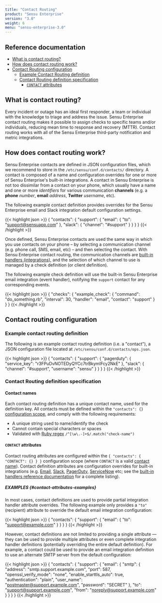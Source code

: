 ```yaml
---
title: "Contact Routing"
product: "Sensu Enterprise"
version: "3.0"
weight: 6
menu: "sensu-enterprise-3.0"
---
```


## Reference documentation

- [What is contact routing?](#what-is-contact-routing)
- [How does contact routing work?](#how-does-contact-routing-work)
- [Contact Routing configuration](#contact-routing-configuration)
  - [Example Contact Routing definition](#example-contact-routing-definition)
  - [Contact Routing definition specification](#contact-routing-definition-specification)
    - [`CONTACT` attributes](#contact-attributes)

## What is contact routing?

Every incident or outage has an ideal first responder, a team or individual with
the knowledge to triage and address the issue. Sensu Enterprise contact routing
makes it possible to assign checks to specific teams and/or individuals,
reducing mean time to response and recovery (MTTR). Contact routing works with
all of the Sensu Enterprise third-party notification and metric integrations.

## How does contact routing work?

Sensu Enterprise contacts are defined in JSON configuration files, which we
recommend to store in the `/etc/sensu/conf.d/contacts/` directory. A contact is
composed of a name and configuration overrides for one or more of Sensu
Enterprise's built-in integrations. A contact in Sensu Enterprise is not too
dissimilar from a contact on your phone, which usually have a name and one or
more _identifiers_ for various communication **channels** (e.g. a **phone**
_number_, **email** _address_, **Twitter** _username_, etc).

The following example contact definition provides overrides for the Sensu
Enterprise email and Slack integration default configuration settings.

{{< highlight json >}}
{
  "contacts": {
    "support": {
      "email": {
        "to": "support@sensuapp.com"
      },
      "slack": {
        "channel": "#support"
      }
    }
  }
}
{{< /highlight >}}

Once defined, Sensu Enterprise contacts are used the same way in which you use
contacts on your phone &ndash; by selecting a communication channel (e.g.
phone call, SMS, email, etc) &ndash; and then selecting the contact. With
Sensu Enterprise contact routing, the communication channels are [built-in
handlers (integrations)][1], and the selection of which channel to use is
managed by a check definition (or client definition).

The following example check definition will use the built-in Sensu Enterprise
email integration (event handler), notifying the `support` contact for any
corresponding events.

{{< highlight json >}}
{
  "checks": {
    "example_check": {
      "command": "do_something.rb",
      "interval": 30,
      "handler": "email",
      "contact": "support"
    }
  }
}
{{< /highlight >}}

## Contact routing configuration

### Example contact routing definition

The following is an example contact routing definition (i.e. a "contact"), a
JSON configuration file located at `/etc/sensu/conf.d/contacts/ops.json`.

{{< highlight json >}}
{
  "contacts": {
    "support": {
      "pagerduty": {
        "service_key": "r3FPuDvNOTEDyQYCc7trBkymIFcy2NkE"
      },
      "slack": {
        "channel": "#support",
        "username": "sensu"
      }
    }
  }
}
{{< /highlight >}}

### Contact Routing definition specification

#### Contact names

Each contact routing definition has a unique contact name, used for the
definition key. All contacts must be defined within the `"contacts": {}`
[configuration scope][2], and comply with the following requirements:

- A unique string used to name/identify the check
- Cannot contain special characters or spaces
- Validated with [Ruby regex][3] `/^[\w\.-]+$/.match("check-name")`

#### `CONTACT` attributes

Contact routing attributes are configured within the `{ "contacts": { "CONTACT":
{} } }` configuration scope (where `CONTACT` is a valid [contact name][3]).
Contact definition attributes are configuration overrides for built-in
integrations (e.g. [Email][4], [Slack][5], [PagerDuty][6], [ServiceNow][7] etc;
see the [built-in handlers reference documentation][1] for a complete listing).

##### EXAMPLES {#contact-attributes-examples}

In most cases, contact definitions are used to provide partial integration
handler attribute overrides. The following example only provides a `"to"`
(recipient) attribute to override the default email integration configuration:

{{< highlight json >}}
{
  "contacts": {
    "support": {
      "email": {
        "to": "support@example.com"
      }
    }
  }
}
{{< /highlight >}}

However, contact definitions are not limited to providing a single attribute
&mdash; they can be used to provide multiple attributes or even complete
integration handler definitions (potentially overriding the entire default
definition). For example, a contact could be used to provide an email
integration definition to use an alternate SMTP server from the default
configuration:

{{< highlight json >}}
{
  "contacts": {
    "support": {
      "email": {
        "smtp": {
          "address": "smtp.support.example.com",
          "port": 587,
          "openssl_verify_mode": "none",
          "enable_starttls_auto": true,
          "authentication": "plain",
          "user_name": "postmaster@support.example.com",
          "password": "SECRET"
        },
        "to": "support@support.example.com",
        "from": "noreply@support.example.com"
      }
    }
  }
}
{{< /highlight >}}

[?]:  #
[1]:  ../built-in-handlers
[2]:  /sensu-core/1.2/reference/configuration#configuration-scopes
[3]:  #contact-names
[4]:  ../integrations/email
[5]:  ../integrations/slack
[6]:  ../integrations/pagerduty
[7]:  ../integrations/servicenow
